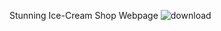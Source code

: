 Stunning Ice-Cream Shop Webpage
![download](https://user-images.githubusercontent.com/88980866/214509564-dedbf86d-5956-418a-bede-3e921b64c8ef.png)
